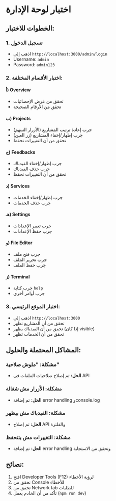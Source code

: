 # اختبار لوحة الإدارة

## الخطوات للاختبار:

### 1. تسجيل الدخول
- اذهب إلى `http://localhost:3000/admin/login`
- Username: `admin`
- Password: `admin123`

### 2. اختبار الأقسام المختلفة:

#### أ) Overview
- تحقق من عرض الإحصائيات
- تحقق من الأرقام الصحيحة

#### ب) Projects
- جرب إعادة ترتيب المشاريع (الأزرار السهم)
- جرب إظهار/إخفاء المشاريع (زر العين)
- تحقق من أن التغييرات تحفظ

#### ج) Feedbacks
- جرب إظهار/إخفاء الفيدباك
- جرب حذف الفيدباك
- تحقق من أن التغييرات تحفظ

#### د) Services
- جرب إظهار/إخفاء الخدمات
- جرب حذف الخدمات

#### هـ) Settings
- جرب تغيير الإعدادات
- جرب حفظ الإعدادات

#### و) File Editor
- جرب فتح ملف
- جرب تحرير الملف
- جرب حفظ الملف

#### ز) Terminal
- جرب كتابة `help`
- جرب أوامر أخرى

### 3. اختبار الموقع الرئيسي:
- اذهب إلى `http://localhost:3000`
- تحقق من أن المشاريع تظهر
- تحقق من أن الفيدباك يظهر (إذا كان visible)
- تحقق من أن الخدمات تظهر

## المشاكل المحتملة والحلول:

### مشكلة: "ملوش صلاحية"
- **الحل:** تم إصلاح صلاحيات الملفات في API

### مشكلة: الأزرار مش شغالة
- **الحل:** تم إضافة error handling وconsole.log

### مشكلة: الفيدباك مش بيظهر
- **الحل:** تم إصلاح API والفلترة

### مشكلة: التغييرات مش بتتحفظ
- **الحل:** تم إضافة error handling وتحقق من الاستجابة

## نصائح:
1. افتح Developer Tools (F12) لرؤية الأخطاء
2. تحقق من Console للأخطاء
3. تحقق من Network tab للطلبات
4. تأكد من أن الخادم يعمل (`npm run dev`)




